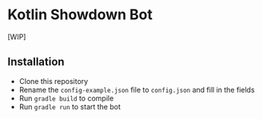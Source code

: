 # Kotlin Showdown Bot
[WIP]

## Installation
* Clone this repository
* Rename the `config-example.json` file to `config.json` and fill in the fields
* Run `gradle build` to compile
* Run `gradle run` to start the bot

